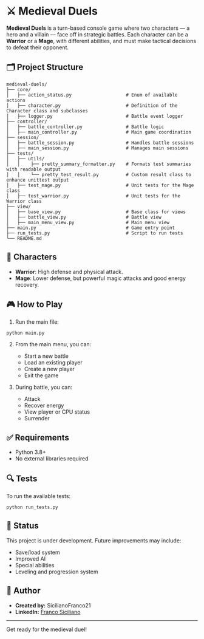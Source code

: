 # ⚔️ Medieval Duels

**Medieval Duels** is a turn-based console game where two characters — a hero and a villain — face off in strategic battles. Each character can be a **Warrior** or a **Mage**, with different abilities, and must make tactical decisions to defeat their opponent.

## 🗂️ Project Structure

```
medieval-duels/
├── core/
│   ├── action_status.py                    # Enum of available actions
│   ├── character.py                        # Definition of the Character class and subclasses
│   ├── logger.py                           # Battle event logger
├── controller/
│   ├── battle_controller.py                # Battle logic
│   ├── main_controller.py                  # Main game coordination
├── session/
│   ├── battle_session.py                   # Handles battle sessions
│   ├── main_session.py                     # Manages main sessions
├── tests/
│   ├── utils/               
│   │    ├── pretty_summary_formatter.py    # Formats test summaries with readable output
│   │    └── pretty_test_result.py          # Custom result class to enhance unittest output
│   ├── test_mage.py                        # Unit tests for the Mage class
│   ├── test_warrior.py                     # Unit tests for the Warrior class
├── view/
│   ├── base_view.py                        # Base class for views
│   ├── battle_view.py                      # Battle view
│   ├── main_menu_view.py                   # Main menu view
├── main.py                                 # Game entry point
├── run_tests.py                            # Script to run tests
└── README.md
```

## 🧙 Characters

- **Warrior**: High defense and physical attack.
- **Mage**: Lower defense, but powerful magic attacks and good energy recovery.

## 🎮 How to Play

1. Run the main file:

```
python main.py
```

2. From the main menu, you can:
   - Start a new battle
   - Load an existing player
   - Create a new player
   - Exit the game

3. During battle, you can:
   - Attack
   - Recover energy
   - View player or CPU status
   - Surrender

## ✅ Requirements

- Python 3.8+
- No external libraries required

## 🔍 Tests

To run the available tests:

```
python run_tests.py
```

## 📌 Status

This project is under development. Future improvements may include:
- Save/load system
- Improved AI
- Special abilities
- Leveling and progression system

## 👤 Author

- **Created by:** SicilianoFranco21
- **LinkedIn:** [Franco Siciliano](https://www.linkedin.com/in/franco-siciliano/)

---

Get ready for the medieval duel!
